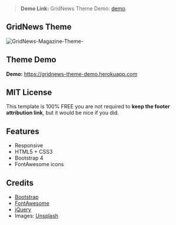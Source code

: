 > **Demo Link:** GridNews Theme Demo: [demo](https://gridnews-theme-demo.herokuapp.com).

## GridNews Theme

![GridNews-Magazine-Theme-](https://user-images.githubusercontent.com/4777400/95614886-e44ca880-0a2c-11eb-8a83-e0112d34b7af.png)

## Theme Demo

**Demo:** https://gridnews-theme-demo.herokuapp.com


## MIT License

This template is 100% FREE you are not required to **keep the footer attribution link**, but it would be nice if you did.


## Features

-  Responsive
-  HTML5 + CSS3
-  Bootstrap 4
-  FontAwesome icons


## Credits
- [Bootstrap](http://getbootstrap.com/)
- [FontAwesome](http://fortawesome.github.io/Font-Awesome/)
- [jQuery](http://jquery.com/)
- Images: [Unsplash](https://unsplash.com/)

